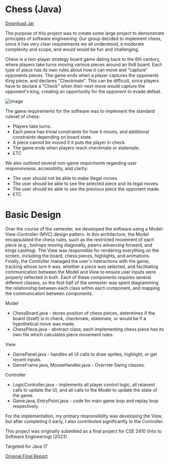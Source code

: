 # Chess (Java)
[Download Jar](https://github.com/DanielCouturier/java-chess/blob/main/Chess.jar)

The purpose of this project was to create some large project to demonstrate principles of software engineering. Our group decided to implement chess, since it has very clear requirements we all understood, a moderate complexity and scope, and would would be fun and challenging. 

Chess is a two-player strategy board game dating back to the 6th century, where players take turns moving various pieces around an 8x8 board. Each type of piece has its own rules about how it can move and "capture" opponents pieces. The game ends when a player captures the opponents King piece, and declares "Checkmate". This can be difficult, since players have to declare a "Check" when their next move would capture the opponent's king, creating an opportunity for the opponent to evade defeat. 

![image](https://github.com/user-attachments/assets/365c8101-3a0d-4114-90b1-cf73d2097f41)

The game requirements for the software was to implement the standard ruleset of chess:
* Players take turns.
* Each piece has trivial constraints for how it moves, and additional constraints depending on board state.
* A piece cannot be moved if it puts the player in check.
* The game ends when players reach checkmate or stalemate.
* ETC

We also outlined several non-game requirments regarding user responsivness, accessiblity, and clarity:
* The user should not be able to make illegal moves.
* The user should be able to see the selected piece and its legal moves.
* The user should be able to see the previous piece the opponent made.
* ETC

# Basic Design
Over the course of the semester, we developed the software using a Model-View-Controller (MVC) design pattern. In this architecture, the Model encapsulated the chess rules, such as the restricted movement of each piece (e.g., bishops moving diagonally, pawns advancing forward, and kings castling). The View was responsible for rendering everything on the screen, including the board, chess pieces, highlights, and animations. Finally, the Controller managed the user's interactions with the game, tracking whose turn it was, whether a piece was selected, and facilitating communication between the Model and View to ensure user inputs were properly reflected in both. Each of these components requires several different classes, so the first half of the semester was spent diagramming the relationship between each class within each component, and mapping the communication between components. 

Model
* ChessBoard.java - stores position of chess pieces, determines if the board (itself) is in check, checkmate, stalemate, or would be if a hypothetical move was made. 
* ChessPiece.java - abstract class; each implementing chess piece has its own file which calculates piece movement rules.  

View 
* GamePanel.java - handles all UI calls to draw sprites, highlight, or get recent inputs.
* GameFrame.java, MouseHandler.java - Override Swing classes.

Controller
* LogicController.java - implements all player control logic, all relavent calls to update the UI, and all calls to the Model to update the state of the game.
* Game.java, EntryPoint.java  - code for main game loop and replay loop respectively.

For the implementation, my primary responsibility was developing the View, but after completing it early, I also contributed significantly to the Controller. 

This project was originally submitted as a final project for CSE 2410 (Into to Software Engineering) (2023)

Targeted for Java 17

[Original Final Report](https://docs.google.com/document/d/1g7eUl1c2WTUHv4xkL3X7aRBG7_2IugKUwbCIGI7oRf4/edit)
